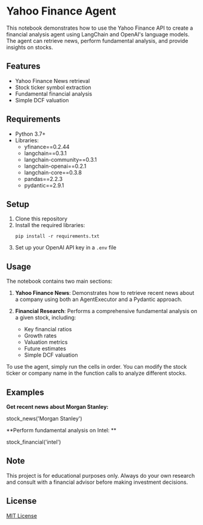 # Yahoo Finance Agent

This notebook demonstrates how to use the Yahoo Finance API to create a financial analysis agent using LangChain and OpenAI's language models. The agent can retrieve news, perform fundamental analysis, and provide insights on stocks.

## Features

- Yahoo Finance News retrieval
- Stock ticker symbol extraction
- Fundamental financial analysis
- Simple DCF valuation

## Requirements

- Python 3.7+
- Libraries: 
  - yfinance==0.2.44
  - langchain==0.3.1
  - langchain-community==0.3.1
  - langchain-openai==0.2.1
  - langchain-core==0.3.8
  - pandas==2.2.3
  - pydantic==2.9.1

## Setup

1. Clone this repository
2. Install the required libraries:
   ```
   pip install -r requirements.txt
   ```
3. Set up your OpenAI API key in a `.env` file

## Usage

The notebook contains two main sections:

1. **Yahoo Finance News**: Demonstrates how to retrieve recent news about a company using both an AgentExecutor and a Pydantic approach.

2. **Financial Research**: Performs a comprehensive fundamental analysis on a given stock, including:
   - Key financial ratios
   - Growth rates
   - Valuation metrics
   - Future estimates
   - Simple DCF valuation

To use the agent, simply run the cells in order. You can modify the stock ticker or company name in the function calls to analyze different stocks.

## Examples

**Get recent news about Morgan Stanley:**

stock_news('Morgan Stanley')

**Perform fundamental analysis on Intel: **

stock_financial('intel')



## Note

This project is for educational purposes only. Always do your own research and consult with a financial advisor before making investment decisions.

## License

[MIT License](LICENSE)